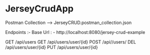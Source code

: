 # JerseyCrudApp

Postman Collection --> JerseyCRUD.postman_collection.json

Endpoints :- 
    Base Url : - http://localhost:8080/jersey-crud-example

GET   /api/users
GET   /api/users/user/{id}
POST  /api//users/
DEL   /api/users/user/{id}
PUT   /api/users/user/{id}
